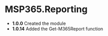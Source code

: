 # **MSP365.Reporting**

- **1.0.0** Created the module
- **1.0.14** Added the Get-M365Report function
